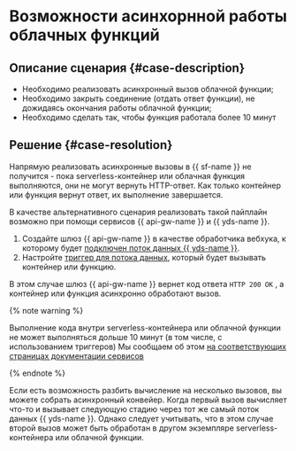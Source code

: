 # Возможности асинхорнной работы облачных функций


## Описание сценария {#case-description}

* Необходимо реализовать асинхронный вызов облачной функции;
* Необходимо закрыть соединение (отдать ответ функции), не дожидаясь окончания работы облачной функции;
* Необходимо сделать так, чтобы функция работала более 10 минут

## Решение {#case-resolution}

Напрямую реализовать асинхронные вызовы в {{ sf-name }} не получится - пока serverless-контейнер или облачная функция выполняются, они не могут вернуть HTTP-ответ. Как только контейнер или функция вернут ответ, их выполнение завершается.

В качестве альтернативного сценария реализовать такой пайплайн возможно при помощи сервисов {{ api-gw-name }} и {{ yds-name }}.

1. Cоздайте шлюз {{ api-gw-name }} в качестве обработчика вебхука, к которому будет [подключен поток данных {{ yds-name }}](../../../api-gateway/concepts/extensions/datastreams.md).
2. Настройте [триггер для потока данных](../../../functions/concepts/trigger/data-streams-trigger.md), который будет вызывать контейнер или функцию.

В этом случае шлюз {{ api-gw-name }} вернет код ответа `HTTP 200 OK` , а контейнер или функция асинхронно обработают вызов.

{% note warning %}

Выполнение кода внутри serverless-контейнера или облачной функции не может выполняться дольше 10 минут (в том числе, с использованием триггеров)
Мы сообщаем об этом [на соответствующих страницах документации сервисов](../../../serverless-containers/concepts/limits.md)

{% endnote %}

Если есть возможность  разбить вычисление на несколько вызовов, вы можете собрать асинхронный конвейер. Когда первый вызов вычисляет что-то и вызывает следующую стадию через тот же самый поток данных {{ yds-name }}. Однако следует учитывать, что в этом случае второй вызов может быть обработан в другом экземпляре serverless-контейнера или облачной функции.
